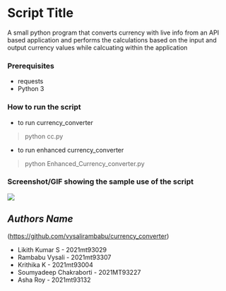 # Script Title
A small python program that converts currency with live info from an API based application and performs the calculations based on the input and output currency values while calcuating within the application

### Prerequisites
- requests
- Python 3

### How to run the script
- to run currency_converter
> python cc.py
- to run enhanced currency_converter
> python Enhanced_Currency_converter.py

### Screenshot/GIF showing the sample use of the script
![ ](https://github.com/vysalirambabu/currency_converter/blob/main/output.png)

## *Authors Name*
(https://github.com/vysalirambabu/currency_converter)
- Likith Kumar S - 2021mt93029
- Rambabu Vysali - 2021mt93307
- Krithika K     - 2021mt93004
- Soumyadeep Chakraborti - 2021MT93227
- Asha Roy - 2021mt93132